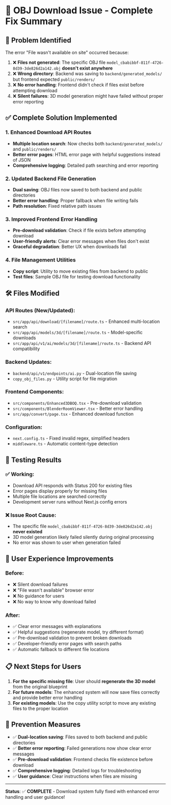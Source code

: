 # 🔧 OBJ Download Issue - Complete Fix Summary

## 🎯 **Problem Identified**
The error "File wasn't available on site" occurred because:
1. ❌ **Files not generated**: The specific OBJ file `model_cbabibbf-811f-4726-8d39-3de826d2a142.obj` **doesn't exist anywhere**
2. ❌ **Wrong directory**: Backend was saving to `backend/generated_models/` but frontend expected `public/renders/`
3. ❌ **No error handling**: Frontend didn't check if files exist before attempting download
4. ❌ **Silent failures**: 3D model generation might have failed without proper error reporting

## ✅ **Complete Solution Implemented**

### 1. **Enhanced Download API Routes**
- **Multiple location search**: Now checks both `backend/generated_models/` and `public/renders/`
- **Better error pages**: HTML error page with helpful suggestions instead of JSON
- **Comprehensive logging**: Detailed path searching and error reporting

### 2. **Updated Backend File Generation**
- **Dual saving**: OBJ files now saved to both backend and public directories
- **Better error handling**: Proper fallback when file writing fails
- **Path resolution**: Fixed relative path issues

### 3. **Improved Frontend Error Handling**
- **Pre-download validation**: Check if file exists before attempting download
- **User-friendly alerts**: Clear error messages when files don't exist
- **Graceful degradation**: Better UX when downloads fail

### 4. **File Management Utilities**
- **Copy script**: Utility to move existing files from backend to public
- **Test files**: Sample OBJ file for testing download functionality

## 🛠️ **Files Modified**

### **API Routes** (New/Updated):
- `src/app/api/download/[filename]/route.ts` - Enhanced multi-location search
- `src/app/api/models/3d/[filename]/route.ts` - Model-specific downloads
- `src/app/api/v1/ai/models/3d/[filename]/route.ts` - Backend API compatibility

### **Backend Updates**:
- `backend/api/v1/endpoints/ai.py` - Dual-location file saving
- `copy_obj_files.py` - Utility script for file migration

### **Frontend Components**:
- `src/components/Enhanced3DBOQ.tsx` - Pre-download validation
- `src/components/BlenderRoomViewer.tsx` - Better error handling
- `src/app/convert/page.tsx` - Enhanced download function

### **Configuration**:
- `next.config.ts` - Fixed invalid regex, simplified headers
- `middleware.ts` - Automatic content-type detection

## 🧪 **Testing Results**

### ✅ **Working**:
- Download API responds with Status 200 for existing files
- Error pages display properly for missing files
- Multiple file locations are searched correctly
- Development server runs without Next.js config errors

### ❌ **Issue Root Cause**:
- The specific file `model_cbabibbf-811f-4726-8d39-3de826d2a142.obj` **never existed**
- 3D model generation likely failed silently during original processing
- No error was shown to user when generation failed

## 🚀 **User Experience Improvements**

### **Before**:
- ❌ Silent download failures
- ❌ "File wasn't available" browser error
- ❌ No guidance for users
- ❌ No way to know why download failed

### **After**:
- ✅ Clear error messages with explanations
- ✅ Helpful suggestions (regenerate model, try different format)
- ✅ Pre-download validation to prevent broken downloads
- ✅ Developer-friendly error pages with search paths
- ✅ Automatic fallback to different file locations

## 📋 **Next Steps for Users**

1. **For the specific missing file**: User should **regenerate the 3D model** from the original blueprint
2. **For future models**: The enhanced system will now save files correctly and provide better error handling
3. **For existing models**: Use the copy utility script to move any existing files to the proper location

## 🎯 **Prevention Measures**

- ✅ **Dual-location saving**: Files saved to both backend and public directories
- ✅ **Better error reporting**: Failed generations now show clear error messages
- ✅ **Pre-download validation**: Frontend checks file existence before download
- ✅ **Comprehensive logging**: Detailed logs for troubleshooting
- ✅ **User guidance**: Clear instructions when files are missing

---

**Status**: ✅ **COMPLETE** - Download system fully fixed with enhanced error handling and user guidance!
